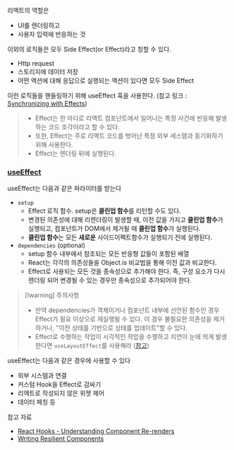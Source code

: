 리액트의 역할은
- UI를 렌더링하고
- 사용자 입력에 반응하는 것

이외의 로직들은 모두 Side Effect(or Effect)라고 칭할 수 있다.
- Http request
- 스토리지에 데이터 저장
- 어떤 액션에 대해 응답으로 실행되는 액션이 있다면 모두 Side Effect

이런 로직들을 핸들링하기 위해 useEffect 훅을 사용한다.
(참고 링크 : [Synchronizing with Effects](https://react.dev/learn/synchronizing-with-effects))

> - Effect는 한 마디로 리액트 컴포넌트에서 일어나는 특정 사건에 반응해 발생하는 코드 조각이라고 할 수 있다.
> - 또한, Effect는 주로 리액트 코드를 벗어난 특정 외부 세스템과 동기화하기 위해 사용한다.
> - Effect는 렌더링 뒤에 실행된다.

### [useEffect](https://react.dev/reference/react/useEffect)
useEffect는 다음과 같은 파라미터를 받는다
- `setup`
	- Effect 로직 함수. setup은 **클린업 함수**를 리턴할 수도 있다.
	- 변경된 의존성에 대해 리렌더링이 발생할 때, 이전 값을 가지고 **클린업 함수**가 실행되고, 컴포넌트가 DOM에서 제거될 때 **클린업 함수**가 실행된다.
	- **클린업 함수**는 모든 **새로운** 사이드이펙트함수가 실행되기 전에 실행된다.
- `dependencies` (optional)
	- setup 함수 내부에서 참조되는 모든 반응형 값들이 포함된 배열
	- React는 각각의 의존성들을 Object.is 비교법을 통해 이전 값과 비교한다.
	- Effect로 사용되는 모든 것을 종속성으로 추가해야 한다. 즉, 구성 요소가 다시 렌더링 되어 변경될 수 있는 경우만 종속성으로 추가되어야 한다.

> [!warning] 주의사항
> - 만약 dependencies가 객체이거나 컴포넌트 내부에 선언된 함수인 경우 Effect가 필요 이상으로 재실행될 수 있다. 이 경우 불필요한 의존성을 제거하거나, "이전 상태를 기반으로 상태를 업데이트"할 수 있다.
> - Effect로 수행하는 작업이 시각적인 작업을 수행하고 지연이 눈에 띄게 발생한다면 `useLayoutEffect`를 사용해라 ([참고](https://medium.com/@guptagaruda/react-hooks-understanding-component-re-renders-9708ddee9928#ab4f))

useEffect는 다음과 같은 경우에 사용할 수 있다
- 외부 시스템과 연결
- 커스텀 Hook을 Effect로 감싸기
- 리액트로 작성되지 않은 위젯 제어
- 데이터 페칭 등

참고 자료
- [React Hooks - Understanding Component Re-renders](https://medium.com/@guptagaruda/react-hooks-understanding-component-re-renders-9708ddee9928)
- [Writing Resilient Components](https://overreacted.io/writing-resilient-components)